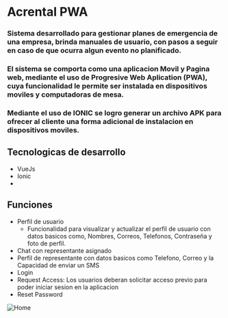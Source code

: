 # Acrental PWA
### Sistema desarrollado para gestionar planes de emergencia de una empresa, brinda manuales de usuario, con pasos a seguir en caso de que ocurra algun evento no planificado.
### El sistema se comporta como una aplicacion Movil y Pagina web, mediante el uso de Progresive Web Aplication (PWA), cuya funcionalidad le permite ser instalada en dispositivos moviles y computadoras de mesa.
### Mediante el uso de IONIC se logro generar un archivo APK para ofrecer al cliente una forma adicional de instalacion en dispositivos moviles.

## Tecnologicas de desarrollo
* VueJs
* Ionic
* 
## Funciones
* Perfil de usuario
   * Funcionalidad para visualizar y actualizar el perfil de usuario con datos basicos como, Nombres, Correos, Telefonos, Contraseña y foto de perfil.
* Chat con representante asignado
* Perfil de representante con datos basicos como Telefono, Correo y la Capacidad de enviar un SMS
* Login
* Request Access: Los usuarios deberan solicitar acceso previo para poder iniciar sesion en la aplicacion
* Reset Password

![Home](./assets/images/captures/)
